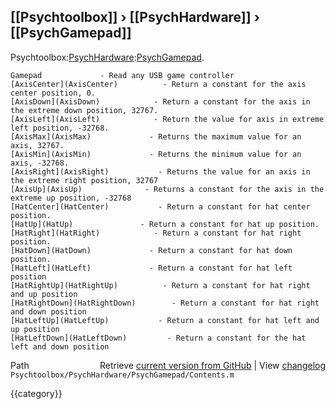 ## [[Psychtoolbox]] &#8250; [[PsychHardware]] &#8250; [[PsychGamepad]]

Psychtoolbox:[PsychHardware](PsychHardware):[PsychGamepad](PsychGamepad).  
  
  
    Gamepad             - Read any USB game controller  
    [AxisCenter](AxisCenter)          - Return a constant for the axis center position, 0.  
    [AxisDown](AxisDown)            - Return a constant for the axis in the extreme down position, 32767.  
    [AxisLeft](AxisLeft)            - Return the value for axis in extreme left position, -32768.  
    [AxisMax](AxisMax)             - Returns the maximum value for an axis, 32767.  
    [AxisMin](AxisMin)             - Returns the minimum value for an axis, -32768.  
    [AxisRight](AxisRight)           - Returns the value for an axis in the extreme right position, 32767  
    [AxisUp](AxisUp)              - Returns a constant for the axis in the extreme up position, -32768  
    [HatCenter](HatCenter)           - Return a constant for hat center position.   
    [HatUp](HatUp)               - Return a constant for hat up position.  
    [HatRight](HatRight)            - Return a constant for hat right position.  
    [HatDown](HatDown)             - Return a constant for hat down position.  
    [HatLeft](HatLeft)             - Return a constant for hat left position  
    [HatRightUp](HatRightUp)          - Return a constant for hat right and up position  
    [HatRightDown](HatRightDown)        - Return a constant for hat right and down position  
    [HatLeftUp](HatLeftUp)           - Return a constant for hat left and up position  
    [HatLeftDown](HatLeftDown)         - Return a constant for the hat left and down position  




<div class="code_header" style="text-align:right;">
  <span style="float:left;">Path&nbsp;&nbsp;</span> <span class="counter">Retrieve <a href=
  "https://raw.github.com/Psychtoolbox-3/Psychtoolbox-3/beta/Psychtoolbox/PsychHardware/PsychGamepad/Contents.m">current version from GitHub</a> | View <a href=
  "https://github.com/Psychtoolbox-3/Psychtoolbox-3/commits/beta/Psychtoolbox/PsychHardware/PsychGamepad/Contents.m">changelog</a></span>
</div>
<div class="code">
  <code>Psychtoolbox/PsychHardware/PsychGamepad/Contents.m</code>
</div>

{{category}}